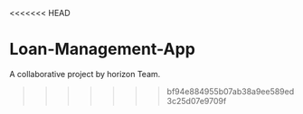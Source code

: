 <<<<<<< HEAD
# Loan-Management-App
A collaborative project by horizon Team.
>>>>>>> bf94e884955b07ab38a9ee589ed3c25d07e9709f

